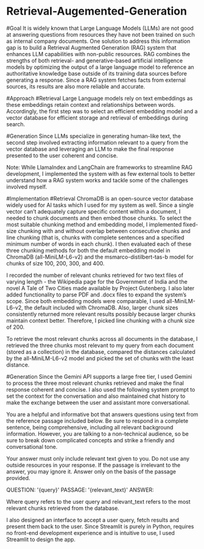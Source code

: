 # Retrieval-Augemented-Generation

#Goal
It is widely known that Large Language Models (LLMs) are not good at answering questions from resources they have not been trained on such as internal company documents. One solution to address this information gap is to build a Retrieval Augmented Generation (RAG) system that enhances LLM capabilities with non-public resources. RAG combines the strengths of both retrieval- and generative-based artificial intelligence models by optimizing the output of a large language model to reference an authoritative knowledge base outside of its training data sources before generating a response. Since a RAG system fetches facts from external sources, its results are also more reliable and accurate. 

#Approach
#Retrieval 
Large Language models rely on text embeddings as these embeddings retain context and relationships between words. Accordingly, the first step was to select an efficient embedding model and a vector database for efficient storage and retrieval of embeddings during search. 

#Generation 
Since LLMs specialize in generating human-like text, the second step involved extracting information relevant to a query from the vector database and leveraging an LLM to make the final response presented to the user coherent and concise.

Note: While LlamaIndex and LangChain are frameworks to streamline RAG development, I implemented the system with as few external tools to better understand how a RAG system works and tackle some of the challenges involved myself. 
 
#Implementation
#Retrieval 
ChromaDB is an open-source vector database widely used for AI tasks which I used for my system as well. Since a single vector can’t adequately capture specific content within a document, I needed to chunk documents and then embed those chunks. To select the most suitable chunking method and embedding model, I implemented fixed-size chunking with and without overlap between consecutive chunks and line chunking (that is, chunks with complete sentences and a specified minimum number of words in each chunk). I then evaluated each of these three chunking methods for both the default embedding model in ChromaDB (all-MiniLM-L6-v2) and the msmarco-distilbert-tas-b model for chunks of size 100, 200, 300, and 400.  

I recorded the number of relevant chunks retrieved for two text files of varying length - the Wikipedia page for the Government of India and the novel A Tale of Two Cities made available by Project Gutenberg. I also later added functionality to parse PDF and .docx files to expand the system’s scope. Since both embedding models were comparable, I used all-MiniLM-L6-v2, the default included with ChromaDB. Also, larger chunk sizes consistently returned more relevant results possibly because larger chunks maintain context better. Therefore, I picked line chunking with a chunk size of 200.

To retrieve the most relevant chunks across all documents in the database, I retrieved the three chunks most relevant to my query from each document (stored as a collection) in the database, compared the distances calculated by the all-MiniLM-L6-v2 model and picked the set of chunks with the least distance. 

#Generation
Since the Gemini API supports a large free tier, I used Gemini to process the three most relevant chunks retrieved and make the final response coherent and concise. I also used the following system prompt to set the context for the conversation and also maintained chat history to make the exchange between the user and assistant more conversational. 

You are a helpful and informative bot that answers questions using text from the reference passage included below. Be sure to respond in a complete sentence, being comprehensive, including all relevant background information. However, you are talking to a non-technical audience, so be sure to break down complicated concepts and strike a friendly and conversational tone.

Your answer must only include relevant text given to you. Do not use any outside resources in your response. If the passage is irrelevant to the answer, you may ignore it. Answer only on the basis of the passage provided.

QUESTION: '{query}'
PASSAGE: '{relevant_text}'
ANSWER:

Where query refers to the user query and relevant_text refers to the most relevant chunks retrieved from the database.

I also designed an interface to accept a user query, fetch results and present them back to the user. Since Streamlit is purely in Python, requires no front-end development experience and is intuitive to use, I used Streamlit to design the app. 
